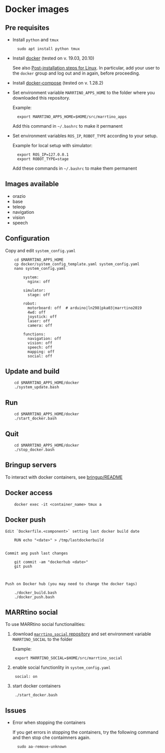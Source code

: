 # Docker images

## Pre requisites

* Install `python` and `tmux`

        sudo apt install python tmux


* Install [docker](http://www.docker.com) (tested on v. 19.03, 20.10) 

    See also 
    [Post-installation steps for Linux](https://docs.docker.com/install/linux/linux-postinstall/).
    In particular, add your user to the `docker` group and log out and in again, before proceeding.


* Install [docker-compose](https://docs.docker.com/compose/install/) (tested on v. 1.28.2)


* Set environment variable `MARRTINO_APPS_HOME` to the folder where you downloaded this repository.

    Example:

        export MARRTINO_APPS_HOME=$HOME/src/marrtino_apps

    Add this command in `~/.bashrc` to make it permanent


* Set environment variables `ROS_IP`, `ROBOT_TYPE` according to your setup.

    Example for local setup with simulator:

        export ROS_IP=127.0.0.1
        export ROBOT_TYPE=stage

    Add these commands in `~/.bashrc` to make them permanent



## Images available

* orazio
* base
* teleop
* navigation
* vision
* speech

## Configuration

Copy and edit `system_config.yaml`

        cd $MARRTINO_APPS_HOME
        cp docker/system_config_template.yaml system_config.yaml
        nano system_config.yaml

            system:
              nginx: off

            simulator:
              stage: off

            robot:
              motorboard: off  # arduino|ln298|pka03|marrtino2019
              4wd: off
              joystick: off
              laser: off
              camera: off

            functions:
              navigation: off
              vision: off
              speech: off
              mapping: off
              social: off



## Update and build

        cd $MARRTINO_APPS_HOME/docker
        ./system_update.bash

## Run

        cd $MARRTINO_APPS_HOME/docker
        ./start_docker.bash

## Quit

        cd $MARRTINO_APPS_HOME/docker
        ./stop_docker.bash


## Bringup servers

To interact with docker containers, see 
[bringup/README](https://bitbucket.org/iocchi/marrtino_apps/src/master/bringup/README.md)

## Docker access

        docker exec -it <container_name> tmux a

## Docker push

    Edit `Dockerfile.<component>` setting last docker build date

        RUN echo "<date>" > /tmp/lastdockerbuild


    Commit ang push last changes

        git commit -am "dockerhub <date>"
        git push



    Push on Docker hub (you may need to change the docker tags)

        ./docker_build.bash
        ./docker_push.bash


## MARRtino social

To use MARRtino social functionalities:

1) download  [`marrtino_social` repository](https://github.com/artigianitecnologici/marrtino_social) and set environment variable `MARRTINO_SOCIAL` to the folder

    Example:

        export MARRTINO_SOCIAL=$HOME/src/marrtino_social


2) enable social functionlity in `system_config.yaml`

        social: on

3) start docker containers

        ./start_docker.bash


## Issues

* Error when stopping the containers

    If you get errors in stopping the containers, try the following command and then stop che contaimners again.

        sudo aa-remove-unknown


